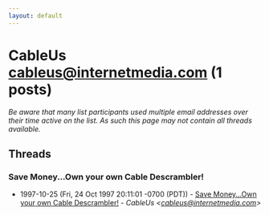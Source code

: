 ```yaml
---
layout: default
---
```


# CableUs <cableus@internetmedia.com> (1 posts)

_Be aware that many list participants used multiple email addresses over their time active on the list. As such this page may not contain all threads available._

## Threads

### Save Money...Own your own Cable Descrambler!
+ 1997-10-25 (Fri, 24 Oct 1997 20:11:01 -0700 (PDT)) - [Save Money...Own your own Cable Descrambler!](/archive/1997/10/defe96278548d68ae85b8dda2b1cab058a6a331b394fa2750ec4327b93555a30) - _CableUs \<cableus@internetmedia.com\>_

